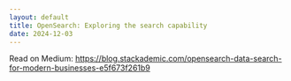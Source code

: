 ```yaml
---
layout: default
title: OpenSearch: Exploring the search capability
date: 2024-12-03
---
```

<p>Read on Medium: <a href="https://blog.stackademic.com/opensearch-data-search-for-modern-businesses-e5f673f261b9" target="_blank" rel="noopener">https://blog.stackademic.com/opensearch-data-search-for-modern-businesses-e5f673f261b9</a></p>
